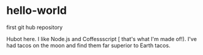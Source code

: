 # hello-world
first git hub repository

Hubot here. I like Node.js and Coffessscript [ that's what I'm made of!).
I've had tacos on the moon and find them far superior to Earth tacos.

